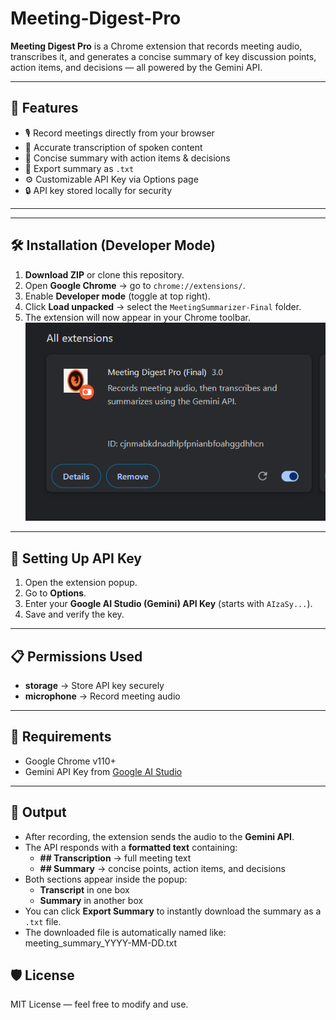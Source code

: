 # Meeting-Digest-Pro

**Meeting Digest Pro** is a Chrome extension that records meeting audio, transcribes it, and generates a concise summary of key discussion points, action items, and decisions — all powered by the Gemini API.

---

## 🚀 Features
- 🎙️ Record meetings directly from your browser
- 📝 Accurate transcription of spoken content
- 📌 Concise summary with action items & decisions
- 💾 Export summary as `.txt`
- ⚙️ Customizable API Key via Options page
- 🔒 API key stored locally for security

---

---

## 🛠️ Installation (Developer Mode)
1. **Download ZIP** or clone this repository.
2. Open **Google Chrome** → go to `chrome://extensions/`.
3. Enable **Developer mode** (toggle at top right).
4. Click **Load unpacked** → select the `MeetingSummarizer-Final` folder.
5. The extension will now appear in your Chrome toolbar.
   ![Chrome Extension Installed](./outputs/chrome%20extension.png)


---

## 🔑 Setting Up API Key
1. Open the extension popup.
2. Go to **Options**.
3. Enter your **Google AI Studio (Gemini) API Key** (starts with `AIzaSy...`).
4. Save and verify the key.

---

## 📋 Permissions Used
- **storage** → Store API key securely
- **microphone** → Record meeting audio

---

## 📌 Requirements
- Google Chrome v110+
- Gemini API Key from [Google AI Studio](https://makersuite.google.com/)

---

## 📄 Output
- After recording, the extension sends the audio to the **Gemini API**.
- The API responds with a **formatted text** containing:
  - **## Transcription** → full meeting text
  - **## Summary** → concise points, action items, and decisions
- Both sections appear inside the popup:
  - **Transcript** in one box
  - **Summary** in another box
- You can click **Export Summary** to instantly download the summary as a `.txt` file.
- The downloaded file is automatically named like: meeting_summary_YYYY-MM-DD.txt

## 🛡️ License
MIT License — feel free to modify and use.


